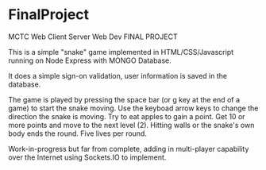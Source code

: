 # FinalProject
MCTC Web Client Server Web Dev FINAL PROJECT

This is a simple "snake" game implemented in HTML/CSS/Javascript running on Node Express with MONGO Database. 

It does a simple sign-on validation, user information is saved in the database. 

The game is played by pressing the space bar (or g key at the end of a game) to start the snake moving. Use the keyboad arrow keys to 
change the direction the snake is moving. Try to eat apples to gain a point. Get 10 or more points and move to the next level (2). Hitting
walls or the snake's own body ends the round. Five lives per round. 

Work-in-progress but far from complete, adding in multi-player capability over the Internet using Sockets.IO to implement.
